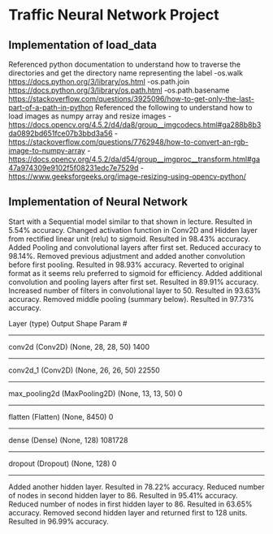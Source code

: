 # Traffic Neural Network Project
## Implementation of load_data
Referenced python documentation to understand how to traverse the directories and get the directory name representing the label
-os.walk https://docs.python.org/3/library/os.html
-os.path.join https://docs.python.org/3/library/os.path.html
-os.path.basename https://stackoverflow.com/questions/3925096/how-to-get-only-the-last-part-of-a-path-in-python
Referenced the following to understand how to load images as numpy array and resize images
-https://docs.opencv.org/4.5.2/d4/da8/group__imgcodecs.html#ga288b8b3da0892bd651fce07b3bbd3a56
-https://stackoverflow.com/questions/7762948/how-to-convert-an-rgb-image-to-numpy-array
-https://docs.opencv.org/4.5.2/da/d54/group__imgproc__transform.html#ga47a974309e9102f5f08231edc7e7529d
-https://www.geeksforgeeks.org/image-resizing-using-opencv-python/
## Implementation of Neural Network
Start with a Sequential model similar to that shown in lecture. Resulted in 5.54% accuracy.
Changed activation function in Conv2D and Hidden layer from rectified linear unit (relu) to sigmoid. Resulted in 98.43% accuracy.
Added Pooling and convolutional layers after first set. Reduced accuracy to 98.14%.
Removed previous adjustment and added another convolution before first pooling. Resulted in 98.93% accuracy.
Reverted to original format as it seems relu preferred to sigmoid for efficiency.
Added additional convolution and pooling layers after first set. Resulted in 89.91% accuracy.
Increased number of filters in convolutional layer to 50. Resulted in 93.63% accuracy.
Removed middle pooling (summary below). Resulted in 97.73% accuracy.

Layer (type)                 Output Shape              Param #
_________________________________________________________________
conv2d (Conv2D)              (None, 28, 28, 50)        1400
_________________________________________________________________
conv2d_1 (Conv2D)            (None, 26, 26, 50)        22550
_________________________________________________________________
max_pooling2d (MaxPooling2D) (None, 13, 13, 50)        0
_________________________________________________________________
flatten (Flatten)            (None, 8450)              0
_________________________________________________________________
dense (Dense)                (None, 128)               1081728
_________________________________________________________________
dropout (Dropout)            (None, 128)               0
_________________________________________________________________

Added another hidden layer. Resulted in 78.22% accuracy.
Reduced number of nodes in second hidden layer to 86. Resulted in 95.41% accuracy.
Reduced number of nodes in first hidden layer to 86. Resulted in 63.65% accuracy.
Removed second hidden layer and returned first to 128 units. Resulted in 96.99% accuracy.